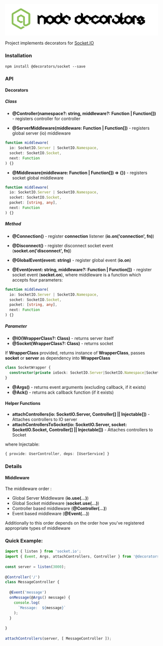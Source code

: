 ![Node Decorators](https://github.com/serhiisol/node-decorators/blob/master/decorators.png?raw=true)

Project implements decorators for [Socket.IO]

### Installation
```
npm install @decorators/socket --save
```
### API

#### Decorators
##### Class
* **@Controller(namespace?: string, middleware?: Function | Function[])** - registers controller for controller

* **@ServerMiddleware(middleware: Function | Function[])** - registers global server (io) middleware
```typescript
function middleware(
  io: SocketIO.Server | SocketIO.Namespace,
  socket: SocketIO.Socket,
  next: Function
) {}
```

* **@Middleware(middleware: Function | Function[]) => {})** - registers socket global middleware
```typescript
function middleware(
  io: SocketIO.Server | SocketIO.Namespace,
  socket: SocketIO.Socket,
  packet: [string, any],
  next: Function
) {}
```

##### Method
* **@Connection()** - register **connection** listener (**io.on('connection', fn)**)
* **@Disconnect()** - register disconnect socket event (**socket.on('disconnect', fn)**)
* **@GlobalEvent(event: string)** - register global event (**io.on**)

* **@Event(event: string, middleware?: Function | Function[])** - register socket event (**socket.on**),
where middleware is a function which accepts four parameters:
```typescript
function middleware(
  io: SocketIO.Server | SocketIO.Namespace,
  socket: SocketIO.Socket,
  packet: [string, any],
  next: Function
) {}
```

##### Parameter
* **@IO(WrapperClass?: Class)** - returns server itself
* **@Socket(WrapperClass?: Class)** - returns socket

If **WrapperClass** provided, returns instance
of **WrapperClass**, passes **socket** or **server** as dependency into **WrapperClass**

```typescript
class SocketWrapper {
  constructor(private ioSock: SocketIO.Server|SocketIO.Namespace|SocketIO.Socket) {}
}
```

* **@Args()** - returns event arguments (excluding callback, if it exists)
* **@Ack()** - returns ack callback function (if it exists)

#### Helper Functions
* **attachControllers(io: SocketIO.Server, Controller[] || Injectable[])** -  Attaches controllers to IO server
* **attachControllersToSocket(io: SocketIO.Server, socket: SocketIO.Socket, Controller[] || Injectable[])** -  Attaches controllers to Socket

where Injectable:
```typescript
{ provide: UserController, deps: [UserService] }
```

### Details
#### Middleware
The middleware order :
* Global Server Middleware (**io.use(...)**)
* Global Socket middleware (**socket.use(...)**)
* Controller based middleware (**@Controller(...)**)
* Event based middleware (**@Event(...)**)

Additionally to this order depends on the order how you've registered appropriate types of middleware

### Quick Example:
```typescript
import { listen } from 'socket.io';
import { Event, Args, attachControllers, Controller } from '@decorators/socket';

const server = listen(3000);

@Controller('/')
class MessageController {

  @Event('message')
  onMessage(@Args() message) {
    console.log(
      `Message:  ${message}`
    );
  }

}

attachControllers(server, [ MessageController ]);
```

[Socket.IO]:http://socket.io/

